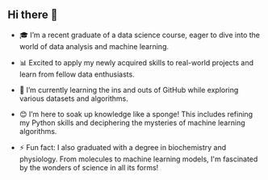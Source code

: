 ## Hi there 👋

- 🎓 I’m a recent graduate of a data science course, eager to dive into the world of data analysis and machine learning.
- 📊 Excited to apply my newly acquired skills to real-world projects and learn from fellow data enthusiasts.
- 🌱 I’m currently learning the ins and outs of GitHub while exploring various datasets and algorithms.
- 😊 I’m here to soak up knowledge like a sponge! This includes refining my Python skills and deciphering the mysteries of machine learning algorithms.  

- ⚡ Fun fact: I also graduated with a degree in biochemistry and physiology. From molecules to machine learning models, I'm fascinated by the wonders of science in all its forms!
